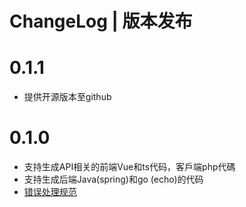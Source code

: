 # ChangeLog | 版本发布

# 0.1.1
* 提供开源版本至github

# 0.1.0
* 支持生成API相关的前端Vue和ts代码，客戶端php代碼 
* 支持生成后端Java(spring)和go (echo)的代码
* [错误处理规范](https://github.com/yoozoo/protoapi/blob/master/docs/ErrorHandling.md)

